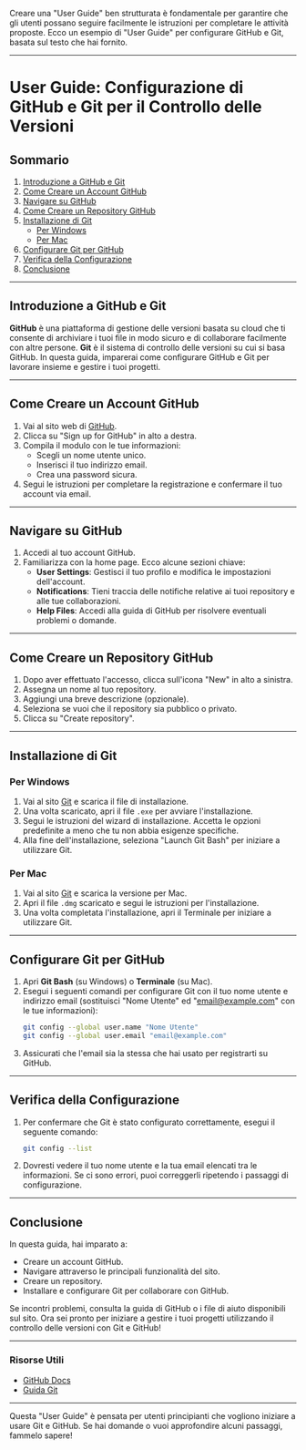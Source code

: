 Creare una "User Guide" ben strutturata è fondamentale per garantire che gli utenti possano seguire facilmente le istruzioni per completare le attività proposte. Ecco un esempio di "User Guide" per configurare GitHub e Git, basata sul testo che hai fornito.

---

# User Guide: Configurazione di GitHub e Git per il Controllo delle Versioni

## Sommario
1. [Introduzione a GitHub e Git](#introduzione-a-github-e-git)
2. [Come Creare un Account GitHub](#come-creare-un-account-github)
3. [Navigare su GitHub](#navigare-su-github)
4. [Come Creare un Repository GitHub](#come-creare-un-repository-github)
5. [Installazione di Git](#installazione-di-git)
    - [Per Windows](#per-windows)
    - [Per Mac](#per-mac)
6. [Configurare Git per GitHub](#configurare-git-per-github)
7. [Verifica della Configurazione](#verifica-della-configurazione)
8. [Conclusione](#conclusione)

---

## Introduzione a GitHub e Git
**GitHub** è una piattaforma di gestione delle versioni basata su cloud che ti consente di archiviare i tuoi file in modo sicuro e di collaborare facilmente con altre persone. **Git** è il sistema di controllo delle versioni su cui si basa GitHub. In questa guida, imparerai come configurare GitHub e Git per lavorare insieme e gestire i tuoi progetti.

---

## Come Creare un Account GitHub

1. Vai al sito web di [GitHub](https://github.com/).
2. Clicca su "Sign up for GitHub" in alto a destra.
3. Compila il modulo con le tue informazioni:
   - Scegli un nome utente unico.
   - Inserisci il tuo indirizzo email.
   - Crea una password sicura.
4. Segui le istruzioni per completare la registrazione e confermare il tuo account via email.

---

## Navigare su GitHub

1. Accedi al tuo account GitHub.
2. Familiarizza con la home page. Ecco alcune sezioni chiave:
   - **User Settings**: Gestisci il tuo profilo e modifica le impostazioni dell'account.
   - **Notifications**: Tieni traccia delle notifiche relative ai tuoi repository e alle tue collaborazioni.
   - **Help Files**: Accedi alla guida di GitHub per risolvere eventuali problemi o domande.

---

## Come Creare un Repository GitHub

1. Dopo aver effettuato l'accesso, clicca sull'icona "New" in alto a sinistra.
2. Assegna un nome al tuo repository.
3. Aggiungi una breve descrizione (opzionale).
4. Seleziona se vuoi che il repository sia pubblico o privato.
5. Clicca su "Create repository".

---

## Installazione di Git

### Per Windows

1. Vai al sito [Git](https://git-scm.com/download/win) e scarica il file di installazione.
2. Una volta scaricato, apri il file `.exe` per avviare l'installazione.
3. Segui le istruzioni del wizard di installazione. Accetta le opzioni predefinite a meno che tu non abbia esigenze specifiche.
4. Alla fine dell'installazione, seleziona "Launch Git Bash" per iniziare a utilizzare Git.

### Per Mac

1. Vai al sito [Git](https://git-scm.com/download/mac) e scarica la versione per Mac.
2. Apri il file `.dmg` scaricato e segui le istruzioni per l'installazione.
3. Una volta completata l'installazione, apri il Terminale per iniziare a utilizzare Git.

---

## Configurare Git per GitHub

1. Apri **Git Bash** (su Windows) o **Terminale** (su Mac).
2. Esegui i seguenti comandi per configurare Git con il tuo nome utente e indirizzo email (sostituisci "Nome Utente" ed "email@example.com" con le tue informazioni):
   ```bash
   git config --global user.name "Nome Utente"
   git config --global user.email "email@example.com"
   ```
3. Assicurati che l'email sia la stessa che hai usato per registrarti su GitHub.

---

## Verifica della Configurazione

1. Per confermare che Git è stato configurato correttamente, esegui il seguente comando:
   ```bash
   git config --list
   ```
2. Dovresti vedere il tuo nome utente e la tua email elencati tra le informazioni. Se ci sono errori, puoi correggerli ripetendo i passaggi di configurazione.

---

## Conclusione

In questa guida, hai imparato a:
- Creare un account GitHub.
- Navigare attraverso le principali funzionalità del sito.
- Creare un repository.
- Installare e configurare Git per collaborare con GitHub.

Se incontri problemi, consulta la guida di GitHub o i file di aiuto disponibili sul sito. Ora sei pronto per iniziare a gestire i tuoi progetti utilizzando il controllo delle versioni con Git e GitHub!

--- 

### Risorse Utili
- [GitHub Docs](https://docs.github.com/)
- [Guida Git](https://git-scm.com/doc)

---

Questa "User Guide" è pensata per utenti principianti che vogliono iniziare a usare Git e GitHub. Se hai domande o vuoi approfondire alcuni passaggi, fammelo sapere!

